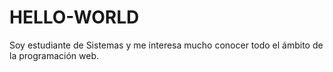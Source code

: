 # HELLO-WORLD
Soy estudiante de Sistemas y me interesa mucho conocer todo el ámbito de la programación web.
